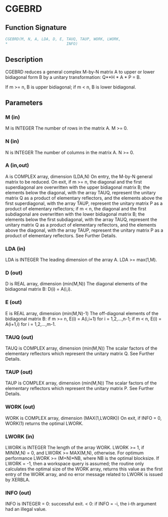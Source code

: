 # CGEBRD

## Function Signature

```fortran
CGEBRD(M, N, A, LDA, D, E, TAUQ, TAUP, WORK, LWORK,
*                          INFO)
```

## Description


 CGEBRD reduces a general complex M-by-N matrix A to upper or lower
 bidiagonal form B by a unitary transformation: Q**H * A * P = B.

 If m >= n, B is upper bidiagonal; if m < n, B is lower bidiagonal.

## Parameters

### M (in)

M is INTEGER The number of rows in the matrix A. M >= 0.

### N (in)

N is INTEGER The number of columns in the matrix A. N >= 0.

### A (in,out)

A is COMPLEX array, dimension (LDA,N) On entry, the M-by-N general matrix to be reduced. On exit, if m >= n, the diagonal and the first superdiagonal are overwritten with the upper bidiagonal matrix B; the elements below the diagonal, with the array TAUQ, represent the unitary matrix Q as a product of elementary reflectors, and the elements above the first superdiagonal, with the array TAUP, represent the unitary matrix P as a product of elementary reflectors; if m < n, the diagonal and the first subdiagonal are overwritten with the lower bidiagonal matrix B; the elements below the first subdiagonal, with the array TAUQ, represent the unitary matrix Q as a product of elementary reflectors, and the elements above the diagonal, with the array TAUP, represent the unitary matrix P as a product of elementary reflectors. See Further Details.

### LDA (in)

LDA is INTEGER The leading dimension of the array A. LDA >= max(1,M).

### D (out)

D is REAL array, dimension (min(M,N)) The diagonal elements of the bidiagonal matrix B: D(i) = A(i,i).

### E (out)

E is REAL array, dimension (min(M,N)-1) The off-diagonal elements of the bidiagonal matrix B: if m >= n, E(i) = A(i,i+1) for i = 1,2,...,n-1; if m < n, E(i) = A(i+1,i) for i = 1,2,...,m-1.

### TAUQ (out)

TAUQ is COMPLEX array, dimension (min(M,N)) The scalar factors of the elementary reflectors which represent the unitary matrix Q. See Further Details.

### TAUP (out)

TAUP is COMPLEX array, dimension (min(M,N)) The scalar factors of the elementary reflectors which represent the unitary matrix P. See Further Details.

### WORK (out)

WORK is COMPLEX array, dimension (MAX(1,LWORK)) On exit, if INFO = 0, WORK(1) returns the optimal LWORK.

### LWORK (in)

LWORK is INTEGER The length of the array WORK. LWORK >= 1, if MIN(M,N) = 0, and LWORK >= MAX(M,N), otherwise. For optimum performance LWORK >= (M+N)*NB, where NB is the optimal blocksize. If LWORK = -1, then a workspace query is assumed; the routine only calculates the optimal size of the WORK array, returns this value as the first entry of the WORK array, and no error message related to LWORK is issued by XERBLA.

### INFO (out)

INFO is INTEGER = 0: successful exit. < 0: if INFO = -i, the i-th argument had an illegal value.

